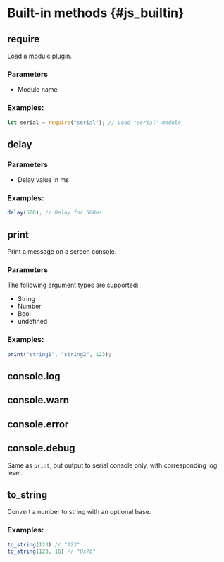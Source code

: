 # Built-in methods {#js_builtin}

## require
Load a module plugin.

### Parameters
- Module name

### Examples:
```js
let serial = require("serial"); // Load "serial" module
```

## delay
### Parameters
- Delay value in ms

### Examples:
```js
delay(500); // Delay for 500ms
```
## print
Print a message on a screen console.

### Parameters
The following argument types are supported:
- String
- Number
- Bool
- undefined

### Examples:
```js
print("string1", "string2", 123);
```

## console.log
## console.warn
## console.error
## console.debug
Same as `print`, but output to serial console only, with corresponding log level.

## to_string
Convert a number to string with an optional base.

### Examples:
```js
to_string(123) // "123"
to_string(123, 16) // "0x7b"
```
